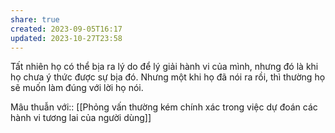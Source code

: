 ```yaml
---
share: true
created: 2023-09-05T16:17
updated: 2023-10-27T23:58
---
```

Tất nhiên họ có thể bịa ra lý do để lý giải hành vi của mình, nhưng đó là khi họ chưa ý thức được sự bịa đó. Nhưng một khi họ đã nói ra rồi, thì thường họ sẽ muốn làm đúng với lời họ nói.

Mâu thuẫn với:: [[Phỏng vấn thường kém chính xác trong việc dự đoán các hành vi tương lai của người dùng]] 
